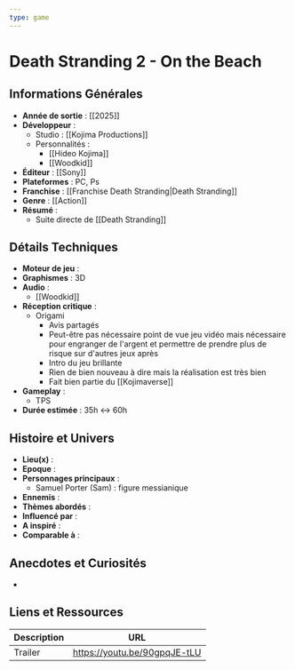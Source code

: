 ```yaml
---
type: game
---
```


# Death Stranding 2 - On the Beach

## Informations Générales

- **Année de sortie** : [[2025]]
- **Développeur** : 
	- Studio : [[Kojima Productions]]
	- Personnalités : 
		- [[Hideo Kojima]]
		- [[Woodkid]]
- **Éditeur** : [[Sony]]
- **Plateformes** : PC, Ps
- **Franchise** : [[Franchise Death Stranding|Death Stranding]]
- **Genre** : [[Action]]
- **Résumé** : 
	- Suite directe de [[Death Stranding]] 

## Détails Techniques
- **Moteur de jeu** : 
- **Graphismes** : 3D
- **Audio** : 
	- [[Woodkid]]
- **Réception critique** : 
	- Origami
		- Avis partagés 
		- Peut-être pas nécessaire point de vue jeu vidéo mais nécessaire pour engranger de l'argent et permettre de prendre plus de risque sur d'autres jeux après
		- Intro du jeu brillante
		- Rien de bien nouveau à dire mais la réalisation est très bien
		- Fait bien partie du [[Kojimaverse]]
- **Gameplay** :
	- TPS
- **Durée estimée** : 35h <-> 60h

## Histoire et Univers
- **Lieu(x)** : 
- **Epoque** : 
- **Personnages principaux** : 
	- Samuel Porter (Sam) : figure messianique
- **Ennemis** :
- **Thèmes abordés** : 
- **Influencé par** :
- **A inspiré** : 
- **Comparable à** :
## Anecdotes et Curiosités
- 
## Liens et Ressources

| Description | URL                          |
| ----------- | ---------------------------- |
| Trailer     | https://youtu.be/90gpqJE-tLU |
